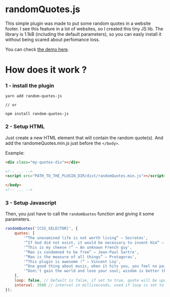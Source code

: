 # randomQuotes.js

This simple plugin was made to put some random quotes in a website footer. I see this feature in a lot of websites, so I created this tiny JS lib. The library is 1.1kB (including the default parameters), so you can easly install it without being scared about perfomance loss.

You can check [the demo here](http://vincentloy.github.io/randomQuotes/).

# How does it work ?

### 1 - install the plugin

```console
yarn add random-quotes-js

// or

npm install random-quotes-js
```

### 2 - Setup HTML
Just create a new HTML element that will contain the random quote(s). And add the randomeQuotes.min.js just before the `</body>`.

Example:
```html
<div class="my-quotes-div"></div>
```

```html
<!-- ... -->
<script src="PATH_TO_THE_PLUGIN_DIR/dist/randomQuotes.min.js"></script>

</body>
<!-- ... -->
```

### 3 - Setup Javascript
Then, you just have to call the `randomQuotes` function and giving it some parameters.

```javascript
randomQuotes('[CSS_SELECTOR]', {
    quotes: [
        '“The unexamined life is not worth living” – Socrates',
        '“If God did not exist, it would be necessary to invent Him” – Voltaire',
        '“This is my cheese !” – An unknown French guy',
        '“Man is condemned to be free” – Jean-Paul Sartre',
        '“Man is the measure of all things” – Protagoras',
        '“This plugin is awesome !” – Vincent Loy',
        '“One good thing about music, when it hits you, you feel no pain.” ― Bob Marley',
        '“Don\'t gain the world and lose your soul; wisdom is better than silver or gold.” ― Bob Marley',
    ],
    loop: false, // Default is false, if set to true, quote will be updated each XX ms
    interval: 3500 // interval in milliseconds, used if loop is set to true. Default is 30000 (30s).
});
```
